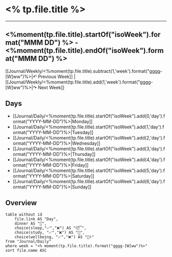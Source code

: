 # <% tp.file.title %>
---

## <%moment(tp.file.title).startOf("isoWeek").format("MMM DD") %> - <%moment(tp.file.title).endOf("isoWeek").format("MMM DD") %>

[[Journal/Weekly/<%moment(tp.file.title).subtract(1,'week').format("gggg-[W]ww")%>|↶ Previous Week]] | [[Journal/Weekly/<%moment(tp.file.title).add(1,'week').format("gggg-[W]ww")%>|↷ Next Week]]

## Days

- [[Journal/Daily/<%moment(tp.file.title).startOf("isoWeek").add(0,'day').format("YYYY-MM-DD")%>|Monday]]
- [[Journal/Daily/<%moment(tp.file.title).startOf("isoWeek").add(1,'day').format("YYYY-MM-DD")%>|Tuesday]]
- [[Journal/Daily/<%moment(tp.file.title).startOf("isoWeek").add(2,'day').format("YYYY-MM-DD")%>|Wednesday]]
- [[Journal/Daily/<%moment(tp.file.title).startOf("isoWeek").add(3,'day').format("YYYY-MM-DD")%>|Thursday]]
- [[Journal/Daily/<%moment(tp.file.title).startOf("isoWeek").add(4,'day').format("YYYY-MM-DD")%>|Friday]]
- [[Journal/Daily/<%moment(tp.file.title).startOf("isoWeek").add(5,'day').format("YYYY-MM-DD")%>|Saturday]]
- [[Journal/Daily/<%moment(tp.file.title).startOf("isoWeek").add(6,'day').format("YYYY-MM-DD")%>|Sunday]]

## Overview

```dataview
table without id
	file.link AS "Day",
	dinner AS "🍚",
	choice(sleep,"✅","❌") AS "😴",
	choice(study, "✅","❌") AS "📖",
	choice(wellbeing, "✅","❌") AS "🧑‍⚕️"
from "Journal/Daily"
where week = "<% moment(tp.file.title).format("gggg-[W]ww")%>"
sort file.name ASC
```

